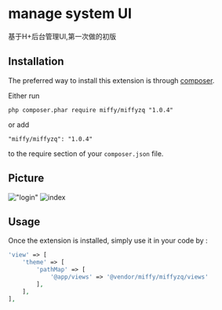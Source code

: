 manage system UI
================
基于H+后台管理UI,第一次做的初版

Installation
------------

The preferred way to install this extension is through [composer](http://getcomposer.org/download/).

Either run

```
php composer.phar require miffy/miffyzq "1.0.4"
```

or add

```
"miffy/miffyzq": "1.0.4"
```

to the require section of your `composer.json` file.

Picture
-------
!["login"](http://wx3.sinaimg.cn/mw690/7552a991gy1fl9n0vs6rhj21kw0twn1a.jpg )
![index](https://wx3.sinaimg.cn/mw690/7552a991gy1fl9n0u7vf3j21kw0tttcl.jpg)


Usage
-----

Once the extension is installed, simply use it in your code by  :

```php
'view' => [
    'theme' => [
        'pathMap' => [
            '@app/views' => '@vendor/miffy/miffyzq/views'
        ],
    ],
],
```
